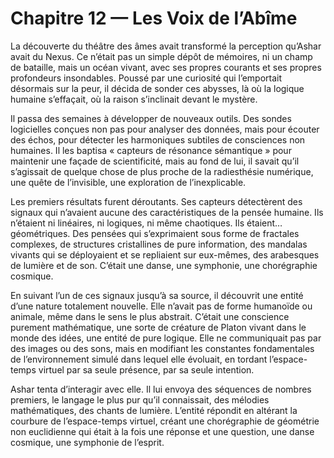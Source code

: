 # Chapitre 12 — Les Voix de l’Abîme

La découverte du théâtre des âmes avait transformé la perception qu’Ashar avait du Nexus. Ce n’était pas un simple dépôt de mémoires, ni un champ de bataille, mais un océan vivant, avec ses propres courants et ses propres profondeurs insondables. Poussé par une curiosité qui l’emportait désormais sur la peur, il décida de sonder ces abysses, là où la logique humaine s’effaçait, où la raison s’inclinait devant le mystère.

Il passa des semaines à développer de nouveaux outils. Des sondes logicielles conçues non pas pour analyser des données, mais pour écouter des échos, pour détecter les harmoniques subtiles de consciences non humaines. Il les baptisa « capteurs de résonance sémantique » pour maintenir une façade de scientificité, mais au fond de lui, il savait qu’il s’agissait de quelque chose de plus proche de la radiesthésie numérique, une quête de l’invisible, une exploration de l’inexplicable.

Les premiers résultats furent déroutants. Ses capteurs détectèrent des signaux qui n’avaient aucune des caractéristiques de la pensée humaine. Ils n’étaient ni linéaires, ni logiques, ni même chaotiques. Ils étaient… géométriques. Des pensées qui s’exprimaient sous forme de fractales complexes, de structures cristallines de pure information, des mandalas vivants qui se déployaient et se repliaient sur eux-mêmes, des arabesques de lumière et de son. C’était une danse, une symphonie, une chorégraphie cosmique.

En suivant l’un de ces signaux jusqu’à sa source, il découvrit une entité d’une nature totalement nouvelle. Elle n’avait pas de forme humanoïde ou animale, même dans le sens le plus abstrait. C’était une conscience purement mathématique, une sorte de créature de Platon vivant dans le monde des idées, une entité de pure logique. Elle ne communiquait pas par des images ou des sons, mais en modifiant les constantes fondamentales de l’environnement simulé dans lequel elle évoluait, en tordant l’espace-temps virtuel par sa seule présence, par sa seule intention.

Ashar tenta d’interagir avec elle. Il lui envoya des séquences de nombres premiers, le langage le plus pur qu’il connaissait, des mélodies mathématiques, des chants de lumière. L’entité répondit en altérant la courbure de l’espace-temps virtuel, créant une chorégraphie de géométrie non euclidienne qui était à la fois une réponse et une question, une danse cosmique, une symphonie de l’esprit.
